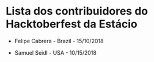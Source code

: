 # Lista dos contribuidores do Hacktoberfest da Estácio
- Felipe Cabrera - Brazil - 15/10/2018

- Samuel Seidl - USA - 10/15/2018

